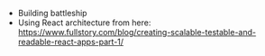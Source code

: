 - Building battleship
- Using React architecture from here: https://www.fullstory.com/blog/creating-scalable-testable-and-readable-react-apps-part-1/
